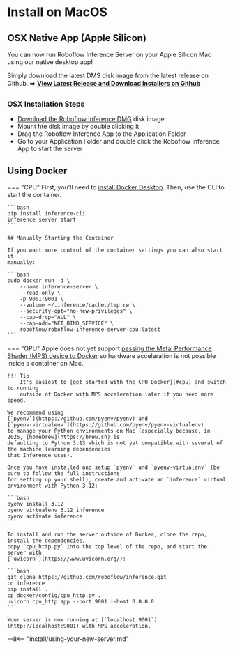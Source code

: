# Install on MacOS

## OSX Native App (Apple Silicon)

You can now run Roboflow Inference Server on your Apple Silicon Mac using our native desktop app!

Simply download the latest DMS disk image from the latest release on Github.
➡️ **[View Latest Release and Download Installers on Github](https://github.com/roboflow/inference/releases)**

### OSX Installation Steps
 - [Download the Roboflow Inference DMG](https://github.com/roboflow/inference/releases) disk image
 - Mount hte disk image by double clicking it
 - Drag the Roboflow Inference App to the Application Folder
 - Go to your Application Folder and double click the Roboflow Inference App to start the server

## Using Docker
=== "CPU"
    First, you'll need to
    [install Docker Desktop](https://docs.docker.com/desktop/setup/install/mac-install/).
    Then, use the CLI to start the container.

    ```bash
    pip install inference-cli
    inference server start
    ```

    ## Manually Starting the Container

    If you want more control of the container settings you can also start it
    manually:

    ```bash
    sudo docker run -d \
        --name inference-server \
        --read-only \
        -p 9001:9001 \
        --volume ~/.inference/cache:/tmp:rw \
        --security-opt="no-new-privileges" \
        --cap-drop="ALL" \
        --cap-add="NET_BIND_SERVICE" \
        roboflow/roboflow-inference-server-cpu:latest
    ```

=== "GPU"
    Apple does not yet support
    [passing the Metal Performance Shader (MPS) device to Docker](https://github.com/pytorch/pytorch/issues/81224)
    so hardware acceleration is not possible inside a container on Mac.

    !!! Tip
        It's easiest to [get started with the CPU Docker](#cpu) and switch to running
        outside of Docker with MPS acceleration later if you need more speed.

    We recommend using
    [`pyenv`](https://github.com/pyenv/pyenv) and
    [`pyenv-virtualenv`](https://github.com/pyenv/pyenv-virtualenv)
    to manage your Python environments on Mac (especially because, in 2025, [homebrew](https://brew.sh) is
    defaulting to Python 3.13 which is not yet compatible with several of the machine learning dependencies
    that Inference uses).

    Once you have installed and setup `pyenv` and `pyenv-virtualenv` (be sure to follow the full instructions
    for setting up your shell), create and activate an `inference` virtual environment with Python 3.12:

    ```bash
    pyenv install 3.12
    pyenv virtualenv 3.12 inference
    pyenv activate inference
    ```

    To install and run the server outside of Docker, clone the repo, install the dependencies,
    copy `cpu_http.py` into the top level of the repo, and start the server with
    [`uvicorn`](https://www.uvicorn.org/):

    ```bash
    git clone https://github.com/roboflow/inference.git
    cd inference
    pip install .
    cp docker/config/cpu_http.py .
    uvicorn cpu_http:app --port 9001 --host 0.0.0.0
    ```

    Your server is now running at [`localhost:9001`](http://localhost:9001) with MPS acceleration.

--8<-- "install/using-your-new-server.md"